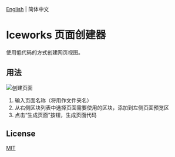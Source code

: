 [English](./README.md) | 简体中文

# Iceworks 页面创建器

使用低代码的方式创建网页视图。

## 用法

![创建页面](https://img.alicdn.com/tfs/TB1mdpDJKT2gK0jSZFvXXXnFXXa-960-600.gif)

1. 输入页面名称（将用作文件夹名）
2. 从右侧区块列表中选择页面需要使用的区块，添加到左侧页面预览区
3. 点击“生成页面”按钮，生成页面代码

## License

[MIT](./LICENSE)
